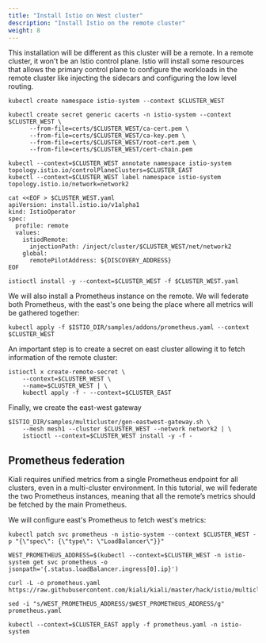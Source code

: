 ```yaml
---
title: "Install Istio on West cluster"
description: "Install Istio on the remote cluster"
weight: 8
---
```


This installation will be different as this cluster will be a remote. In a remote cluster, it won't be an Istio control plane. Istio will install some resources that allows the primary control plane to configure the workloads in the remote cluster like injecting the sidecars and configuring the low level routing.

```
kubectl create namespace istio-system --context $CLUSTER_WEST

kubectl create secret generic cacerts -n istio-system --context $CLUSTER_WEST \
      --from-file=certs/$CLUSTER_WEST/ca-cert.pem \
      --from-file=certs/$CLUSTER_WEST/ca-key.pem \
      --from-file=certs/$CLUSTER_WEST/root-cert.pem \
      --from-file=certs/$CLUSTER_WEST/cert-chain.pem

kubectl --context=$CLUSTER_WEST annotate namespace istio-system topology.istio.io/controlPlaneClusters=$CLUSTER_EAST
kubectl --context=$CLUSTER_WEST label namespace istio-system topology.istio.io/network=network2

cat <<EOF > $CLUSTER_WEST.yaml
apiVersion: install.istio.io/v1alpha1
kind: IstioOperator
spec:
  profile: remote
  values:
    istiodRemote:
      injectionPath: /inject/cluster/$CLUSTER_WEST/net/network2
    global:
      remotePilotAddress: ${DISCOVERY_ADDRESS}
EOF

istioctl install -y --context=$CLUSTER_WEST -f $CLUSTER_WEST.yaml
```

We will also install a Prometheus instance on the remote. We will federate both Prometheus, with the east's one being the place where all metrics will be gathered together:

```
kubectl apply -f $ISTIO_DIR/samples/addons/prometheus.yaml --context $CLUSTER_WEST
```

An important step is to create a secret on east cluster allowing it to fetch information of the remote cluster:

```
istioctl x create-remote-secret \
    --context=$CLUSTER_WEST \
    --name=$CLUSTER_WEST | \
    kubectl apply -f - --context=$CLUSTER_EAST
```

Finally, we create the east-west gateway

```
$ISTIO_DIR/samples/multicluster/gen-eastwest-gateway.sh \
    --mesh mesh1 --cluster $CLUSTER_WEST --network network2 | \
    istioctl --context=$CLUSTER_WEST install -y -f -

```

## Prometheus federation

Kiali requires unified metrics from a single Prometheus endpoint for all clusters, even in a multi-cluster environment. In this tutorial, we will federate the two Prometheus instances, meaning that all the remote’s metrics should be fetched by the main Prometheus.

We will configure east's Prometheus to fetch west's metrics:

```
kubectl patch svc prometheus -n istio-system --context $CLUSTER_WEST -p "{\"spec\": {\"type\": \"LoadBalancer\"}}"

WEST_PROMETHEUS_ADDRESS=$(kubectl --context=$CLUSTER_WEST -n istio-system get svc prometheus -o jsonpath='{.status.loadBalancer.ingress[0].ip}')

curl -L -o prometheus.yaml https://raw.githubusercontent.com/kiali/kiali/master/hack/istio/multicluster/prometheus.yaml

sed -i "s/WEST_PROMETHEUS_ADDRESS/$WEST_PROMETHEUS_ADDRESS/g" prometheus.yaml

kubectl --context=$CLUSTER_EAST apply -f prometheus.yaml -n istio-system
```
